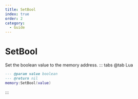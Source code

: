 ```yaml
---
title: SetBool
index: true
order: 2
category:
  - Guide
---
```


# SetBool
Set the boolean value to the memory address.
::: tabs
@tab Lua
```lua
--- @param value boolean
--- @return nil
memory:SetBool(value)
```

:::